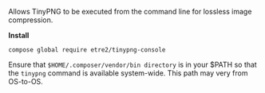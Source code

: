 Allows TinyPNG to be executed from the command line for lossless image compression.

**Install**

`compose global require etre2/tinypng-console`

Ensure that `$HOME/.composer/vendor/bin directory` is in your $PATH so that the `tinypng` command is available system-wide. This path may very from OS-to-OS.
